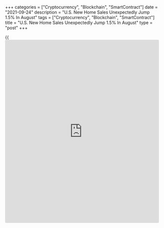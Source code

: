 +++
categories = ["Cryptocurrency", "Blockchain", "SmartContract"]
date = "2021-09-24"
description = "U.S. New Home Sales Unexpectedly Jump 1.5% In August"
tags = ["Cryptocurrency", "Blockchain", "SmartContract"]
title = "U.S. New Home Sales Unexpectedly Jump 1.5% In August"
type = "post"
+++

{{<iframe id="large-banner" src="https://www.bounty.group/#slide=16.0" width="100%" height="600" scrolling="no" style="border: 0px solid rgb(216, 221, 230); border-radius: 3px;">}}

A report released by the Commerce Department on Friday showed an
unexpected increase in U.S. new home sales in the month of August.

The Commerce Department said new home sales jumped by 1.5 percent to an
annual rate of 740,000 in August after spiking by 6.4 percent to an
upwardly revised rate of 729,000 in July.

The continued advance surprised economists, who had expected new home
sales to slump by 1.1 percent to a rate of 700,000 from the 708,000
originally reported for the previous month.

With the unexpected increase, new home sales continued to recover after
tumbling to their lowest level in over a year in June.

New home sales in the Northeast soared by 26.1 percent to a rate of
29,000, while new home sales in the South surged up by 6.0 percent to a
rate of 445,000.

While the report said new home sales in the West also climbed by 1.4
percent to a rate of 215,000, new home sales in the Midwest plunged by
31.1 percent to a rate of 51,000.

"Despite the uptick in August, we expect new home sales to move mostly
sideways over the rest of 2021, as strong demand and low mortgage rates
are tempered by high prices and construction backlogs," said Nancy
Vanden Houten, Lead U.S. Economist at Oxford Economics.

The Commerce Department also said the median sales price of new houses
sold in August was $390,900, unchanged from July but up 20.1 percent
from $325,500 in August of 2020.

The estimate of new houses for sale at the end of August was 378,000
compared to 366,000 at the end of July and 286,000 a year ago.

The housing inventory at the end of August represents 6.1 months of
supply at the current sales rate, up from 6.0 months in July and up from
3.5 months in August of 2020.

"The inventory of homes for sale increased in August to the largest
volume since October 2008, though a record share of for-sale inventory
is of homes where construction hasn't yet started," Vanden Houten said.

She added, "The need to work through these backlogs should support new
home construction in the months ahead even if the pace of sales moves
sideways."

On Wednesday, the National Association of Realtors released a separate
report showing a pullback by U.S. existing home sales in the month of
August.

NAR said existing home sales slumped by 2.0 percent to an annual rate of
5.88 million in August after jumping by 2.2 percent to a revised rate of
6.00 million in July.

Economists had expected existing home sales to decrease by 1.7 percent
to a rate of 5.89 million from the 5.99 million originally reported for
the previous month.

For comments and feedback [contact](https://www.playgroundfx.com/contact/): editorial@rtt[news](https://www.letsplayfx.com/blog/forex-news-website/).com

[Economic News][1]

 **What parts of the world are seeing the best (and worst) economic
performances lately? Click[here][2] to check out our [Econ Scorecard][2]
and find out! See up-to-the-moment [ranking](https://www.playgroundfx.com/blog/crypto-exchange-ranking/)s for the best and worst
performers in [GDP][3], [unemployment rate][4], [inflation][5] and much
more.**

   1. www.rtt[news](https://www.letsplayfx.com/blog/forex-news-website/).com/Content/EconomicNews.aspx
   2. www.rtt[news](https://www.letsplayfx.com/blog/forex-news-website/).com/economic-scorecard/world-rank/industrial-production/highest-performance.aspx
   3. www.rtt[news](https://www.letsplayfx.com/blog/forex-news-website/).com/economic-scorecard/world-rank/GDP/highest-performance.aspx
   4. www.rtt[news](https://www.letsplayfx.com/blog/forex-news-website/).com/economic-scorecard/world-rank/unemployment-rate/lowest-performance.aspx
   5. www.rtt[news](https://www.letsplayfx.com/blog/forex-news-website/).com/economic-scorecard/world-rank/CPI/highest-performance.aspx